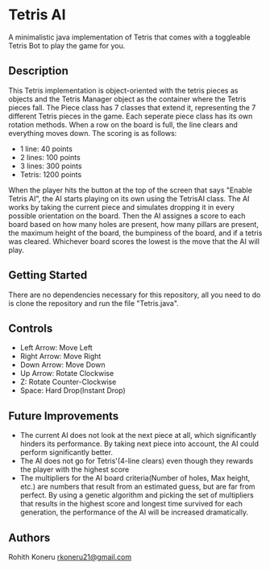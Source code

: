 # Tetris AI
A minimalistic java implementation of Tetris that comes with a toggleable Tetris Bot to play the game for you.

## Description
This Tetris implementation is object-oriented with the tetris pieces as objects and the Tetris Manager object as the container where the Tetris pieces fall. The Piece class has 7 classes that extend it, representing the 7 different Tetris pieces in the game. Each seperate piece class has its own rotation methods. When a row on the board is full, the line clears and everything moves down. The scoring is as follows:

- 1 line: 40 points
- 2 lines: 100 points
- 3 lines: 300 points
- Tetris: 1200 points

When the player hits the button at the top of the screen that says "Enable Tetris AI", the AI starts playing on its own using the TetrisAI class. The AI works by taking the current piece and simulates dropping it in every possible orientation on the board. Then the AI assignes a score to each board based on how many holes are present, how many pillars are present, the maximum height of the board, the bumpiness of the board, and if a tetris was cleared. Whichever board scores the lowest is the move that the AI will play. 

## Getting Started
There are no dependencies necessary for this repository, all you need to do is clone the repository and run the file "Tetris.java".

## Controls
- Left Arrow: Move Left
- Right Arrow: Move Right
- Down Arrow: Move Down
- Up Arrow: Rotate Clockwise
- Z: Rotate Counter-Clockwise
- Space: Hard Drop(Instant Drop)

## Future Improvements
- The current AI does not look at the next piece at all, which significantly hinders its performance. By taking next piece into account, the AI could perform significantly better.
- The AI does not go for Tetris'(4-line clears) even though they rewards the player with the highest score
- The multipliers for the AI board criteria(Number of holes, Max height, etc.) are numbers that result from an estimated guess, but are far from perfect. By using a genetic algorithm and picking the set of multipliers that results in the highest score and longest time survived for each generation, the performance of the AI will be increased dramatically.

## Authors
Rohith Koneru
rkoneru21@gmail.com

